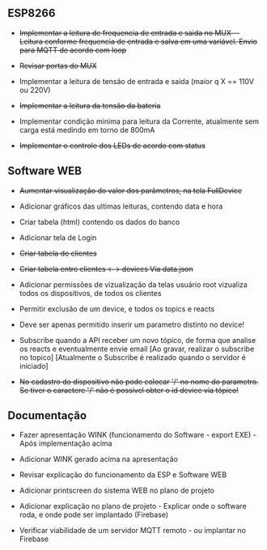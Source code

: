 ## ESP8266

* ~~Implementar a leitura de frequencia de entrada e saida no MUX -- Leitura conforme frequencia de entrada e salva em uma variável. Envio para MQTT de acordo com loop~~

* ~~Revisar portas do MUX~~

* Implementar a leitura de tensão de entrada e saida (maior q X == 110V ou 220V)

* ~~Implementar a leitura da tensão da bateria~~

* Implementar condição minima para leitura da Corrente, atualmente sem carga está medindo em torno de 800mA

* ~~Implementar o controle dos LEDs de acordo com status~~

## Software WEB

* ~~Aumentar visualização do valor dos parâmetros, na tela FullDevice~~

* Adicionar gráficos das ultimas leituras, contendo data e hora

* Criar tabela (html) contendo os dados do banco

* Adicionar tela de Login

* ~~Criar tabela de clientes~~

* ~~Criar tabela entre clientes <--> devices Via data.json~~ 

* Adicionar permissões de vizualização da telas
    usuário root vizualiza todos os dispositivos, de todos os clientes

* Permitir exclusão de um device, e todos os topics e reacts

* Deve ser apenas permitido inserir um parametro distinto no device!

* Subscribe quando a API receber um novo tópico, de forma que analise os reacts e eventualmente envie email 
    [Ao gravar, realizar o subscribe no topico]
    [Atualmente o Subscribe é realizado quando o servidor é iniciado]    

*   ~~No cadastro do dispositivo não pode colocar '/' no nome do parametro. Se tiver o caractere '/' não é possível obter o id
device via tópico!~~    

## Documentação

* Fazer apresentação WINK (funcionamento do Software - export EXE) - Após implementação acima

* Adicionar WINK gerado acima na apresentação

* Revisar explicação do funcionamento da ESP e Software WEB

* Adicionar printscreen do sistema WEB no plano de projeto

* Adicionar explicação no plano de projeto - Explicar onde o software roda, e onde pode ser implantado (Firebase)

* Verificar viabilidade de um servidor MQTT remoto - ou implantar no Firebase